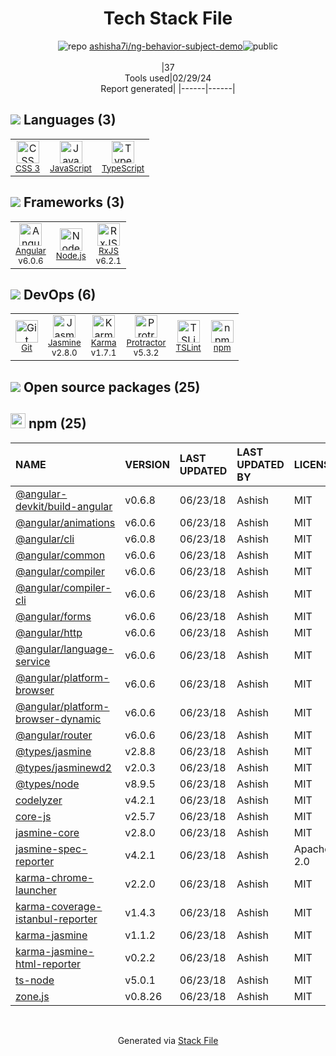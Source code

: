 <!--
&lt;--- Readme.md Snippet without images Start ---&gt;
## Tech Stack
ashisha7i/ng-behavior-subject-demo is built on the following main stack:

- [JavaScript](https://developer.mozilla.org/en-US/docs/Web/JavaScript) – Languages
- [TypeScript](http://www.typescriptlang.org) – Languages
- [Angular](https://angular.io) – Javascript MVC Frameworks
- [Node.js](http://nodejs.org/) – Frameworks (Full Stack)
- [RxJS](http://reactivex.io/rxjs/) – Concurrency Frameworks
- [Jasmine](http://jasmine.github.io/) – Javascript Testing Framework
- [Karma](http://karma-runner.github.io/) – Browser Testing
- [Protractor](http://angular.github.io/protractor) – Javascript Testing Framework
- [TSLint](https://github.com/palantir/tslint) – Code Review

Full tech stack [here](/techstack.md)

&lt;--- Readme.md Snippet without images End ---&gt;

&lt;--- Readme.md Snippet with images Start ---&gt;
## Tech Stack
ashisha7i/ng-behavior-subject-demo is built on the following main stack:

- <img width='25' height='25' src='https://img.stackshare.io/service/1209/javascript.jpeg' alt='JavaScript'/> [JavaScript](https://developer.mozilla.org/en-US/docs/Web/JavaScript) – Languages
- <img width='25' height='25' src='https://img.stackshare.io/service/1612/bynNY5dJ.jpg' alt='TypeScript'/> [TypeScript](http://www.typescriptlang.org) – Languages
- <img width='25' height='25' src='https://img.stackshare.io/service/3745/cb8U-gL6_400x400.jpg' alt='Angular'/> [Angular](https://angular.io) – Javascript MVC Frameworks
- <img width='25' height='25' src='https://img.stackshare.io/service/1011/n1JRsFeB_400x400.png' alt='Node.js'/> [Node.js](http://nodejs.org/) – Frameworks (Full Stack)
- <img width='25' height='25' src='https://img.stackshare.io/service/1796/984368.png' alt='RxJS'/> [RxJS](http://reactivex.io/rxjs/) – Concurrency Frameworks
- <img width='25' height='25' src='https://img.stackshare.io/service/831/7c0b595409af531b9cdeb07f8c513e8b.png' alt='Jasmine'/> [Jasmine](http://jasmine.github.io/) – Javascript Testing Framework
- <img width='25' height='25' src='https://img.stackshare.io/service/1420/TidYGd6a.png' alt='Karma'/> [Karma](http://karma-runner.github.io/) – Browser Testing
- <img width='25' height='25' src='https://img.stackshare.io/service/1754/protractor-logo1.png' alt='Protractor'/> [Protractor](http://angular.github.io/protractor) – Javascript Testing Framework
- <img width='25' height='25' src='https://img.stackshare.io/service/5561/303157.png' alt='TSLint'/> [TSLint](https://github.com/palantir/tslint) – Code Review

Full tech stack [here](/techstack.md)

&lt;--- Readme.md Snippet with images End ---&gt;
-->
<div align="center">

# Tech Stack File
![](https://img.stackshare.io/repo.svg "repo") [ashisha7i/ng-behavior-subject-demo](https://github.com/ashisha7i/ng-behavior-subject-demo)![](https://img.stackshare.io/public_badge.svg "public")
<br/><br/>
|37<br/>Tools used|02/29/24 <br/>Report generated|
|------|------|
</div>

## <img src='https://img.stackshare.io/languages.svg'/> Languages (3)
<table><tr>
  <td align='center'>
  <img width='36' height='36' src='https://img.stackshare.io/service/6727/css.png' alt='CSS 3'>
  <br>
  <sub><a href="https://developer.mozilla.org/en-US/docs/Web/CSS/CSS3">CSS 3</a></sub>
  <br>
  <sub></sub>
</td>

<td align='center'>
  <img width='36' height='36' src='https://img.stackshare.io/service/1209/javascript.jpeg' alt='JavaScript'>
  <br>
  <sub><a href="https://developer.mozilla.org/en-US/docs/Web/JavaScript">JavaScript</a></sub>
  <br>
  <sub></sub>
</td>

<td align='center'>
  <img width='36' height='36' src='https://img.stackshare.io/service/1612/bynNY5dJ.jpg' alt='TypeScript'>
  <br>
  <sub><a href="http://www.typescriptlang.org">TypeScript</a></sub>
  <br>
  <sub></sub>
</td>

</tr>
</table>

## <img src='https://img.stackshare.io/frameworks.svg'/> Frameworks (3)
<table><tr>
  <td align='center'>
  <img width='36' height='36' src='https://img.stackshare.io/service/3745/cb8U-gL6_400x400.jpg' alt='Angular'>
  <br>
  <sub><a href="https://angular.io">Angular</a></sub>
  <br>
  <sub>v6.0.6</sub>
</td>

<td align='center'>
  <img width='36' height='36' src='https://img.stackshare.io/service/1011/n1JRsFeB_400x400.png' alt='Node.js'>
  <br>
  <sub><a href="http://nodejs.org/">Node.js</a></sub>
  <br>
  <sub></sub>
</td>

<td align='center'>
  <img width='36' height='36' src='https://img.stackshare.io/service/1796/984368.png' alt='RxJS'>
  <br>
  <sub><a href="http://reactivex.io/rxjs/">RxJS</a></sub>
  <br>
  <sub>v6.2.1</sub>
</td>

</tr>
</table>

## <img src='https://img.stackshare.io/devops.svg'/> DevOps (6)
<table><tr>
  <td align='center'>
  <img width='36' height='36' src='https://img.stackshare.io/service/1046/git.png' alt='Git'>
  <br>
  <sub><a href="http://git-scm.com/">Git</a></sub>
  <br>
  <sub></sub>
</td>

<td align='center'>
  <img width='36' height='36' src='https://img.stackshare.io/service/831/7c0b595409af531b9cdeb07f8c513e8b.png' alt='Jasmine'>
  <br>
  <sub><a href="http://jasmine.github.io/">Jasmine</a></sub>
  <br>
  <sub>v2.8.0</sub>
</td>

<td align='center'>
  <img width='36' height='36' src='https://img.stackshare.io/service/1420/TidYGd6a.png' alt='Karma'>
  <br>
  <sub><a href="http://karma-runner.github.io/">Karma</a></sub>
  <br>
  <sub>v1.7.1</sub>
</td>

<td align='center'>
  <img width='36' height='36' src='https://img.stackshare.io/service/1754/protractor-logo1.png' alt='Protractor'>
  <br>
  <sub><a href="http://angular.github.io/protractor">Protractor</a></sub>
  <br>
  <sub>v5.3.2</sub>
</td>

<td align='center'>
  <img width='36' height='36' src='https://img.stackshare.io/service/5561/303157.png' alt='TSLint'>
  <br>
  <sub><a href="https://github.com/palantir/tslint">TSLint</a></sub>
  <br>
  <sub></sub>
</td>

<td align='center'>
  <img width='36' height='36' src='https://img.stackshare.io/service/1120/lejvzrnlpb308aftn31u.png' alt='npm'>
  <br>
  <sub><a href="https://www.npmjs.com/">npm</a></sub>
  <br>
  <sub></sub>
</td>

</tr>
</table>


## <img src='https://img.stackshare.io/group.svg' /> Open source packages (25)</h2>

## <img width='24' height='24' src='https://img.stackshare.io/service/1120/lejvzrnlpb308aftn31u.png'/> npm (25)

|NAME|VERSION|LAST UPDATED|LAST UPDATED BY|LICENSE|VULNERABILITIES|
|:------|:------|:------|:------|:------|:------|
|[@angular-devkit/build-angular](https://www.npmjs.com/@angular-devkit/build-angular)|v0.6.8|06/23/18|Ashish |MIT|N/A|
|[@angular/animations](https://www.npmjs.com/@angular/animations)|v6.0.6|06/23/18|Ashish |MIT|N/A|
|[@angular/cli](https://www.npmjs.com/@angular/cli)|v6.0.8|06/23/18|Ashish |MIT|N/A|
|[@angular/common](https://www.npmjs.com/@angular/common)|v6.0.6|06/23/18|Ashish |MIT|N/A|
|[@angular/compiler](https://www.npmjs.com/@angular/compiler)|v6.0.6|06/23/18|Ashish |MIT|N/A|
|[@angular/compiler-cli](https://www.npmjs.com/@angular/compiler-cli)|v6.0.6|06/23/18|Ashish |MIT|N/A|
|[@angular/forms](https://www.npmjs.com/@angular/forms)|v6.0.6|06/23/18|Ashish |MIT|N/A|
|[@angular/http](https://www.npmjs.com/@angular/http)|v6.0.6|06/23/18|Ashish |MIT|N/A|
|[@angular/language-service](https://www.npmjs.com/@angular/language-service)|v6.0.6|06/23/18|Ashish |MIT|N/A|
|[@angular/platform-browser](https://www.npmjs.com/@angular/platform-browser)|v6.0.6|06/23/18|Ashish |MIT|N/A|
|[@angular/platform-browser-dynamic](https://www.npmjs.com/@angular/platform-browser-dynamic)|v6.0.6|06/23/18|Ashish |MIT|N/A|
|[@angular/router](https://www.npmjs.com/@angular/router)|v6.0.6|06/23/18|Ashish |MIT|N/A|
|[@types/jasmine](https://www.npmjs.com/@types/jasmine)|v2.8.8|06/23/18|Ashish |MIT|N/A|
|[@types/jasminewd2](https://www.npmjs.com/@types/jasminewd2)|v2.0.3|06/23/18|Ashish |MIT|N/A|
|[@types/node](https://www.npmjs.com/@types/node)|v8.9.5|06/23/18|Ashish |MIT|N/A|
|[codelyzer](https://www.npmjs.com/codelyzer)|v4.2.1|06/23/18|Ashish |MIT|N/A|
|[core-js](https://www.npmjs.com/core-js)|v2.5.7|06/23/18|Ashish |MIT|N/A|
|[jasmine-core](https://www.npmjs.com/jasmine-core)|v2.8.0|06/23/18|Ashish |MIT|N/A|
|[jasmine-spec-reporter](https://www.npmjs.com/jasmine-spec-reporter)|v4.2.1|06/23/18|Ashish |Apache-2.0|N/A|
|[karma-chrome-launcher](https://www.npmjs.com/karma-chrome-launcher)|v2.2.0|06/23/18|Ashish |MIT|N/A|
|[karma-coverage-istanbul-reporter](https://www.npmjs.com/karma-coverage-istanbul-reporter)|v1.4.3|06/23/18|Ashish |MIT|N/A|
|[karma-jasmine](https://www.npmjs.com/karma-jasmine)|v1.1.2|06/23/18|Ashish |MIT|N/A|
|[karma-jasmine-html-reporter](https://www.npmjs.com/karma-jasmine-html-reporter)|v0.2.2|06/23/18|Ashish |MIT|N/A|
|[ts-node](https://www.npmjs.com/ts-node)|v5.0.1|06/23/18|Ashish |MIT|N/A|
|[zone.js](https://www.npmjs.com/zone.js)|v0.8.26|06/23/18|Ashish |MIT|N/A|

<br/>
<div align='center'>

Generated via [Stack File](https://github.com/marketplace/stack-file)
